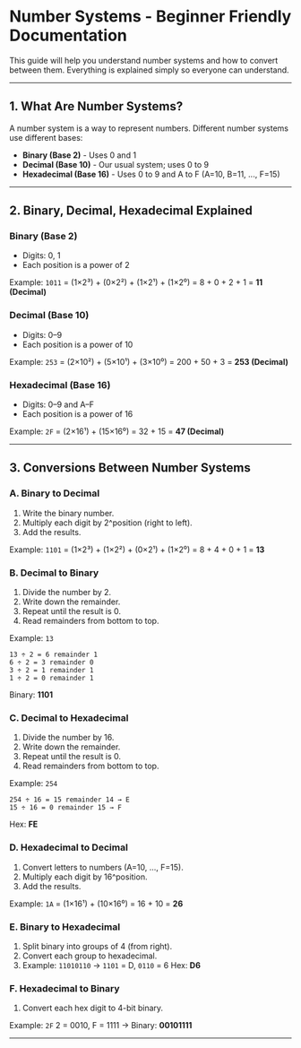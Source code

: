 # Number Systems - Beginner Friendly Documentation

This guide will help you understand number systems and how to convert between them. Everything is explained simply so everyone can understand.

---

## 1. What Are Number Systems?
A number system is a way to represent numbers. Different number systems use different bases:
- **Binary (Base 2)** - Uses 0 and 1
- **Decimal (Base 10)** - Our usual system; uses 0 to 9
- **Hexadecimal (Base 16)** - Uses 0 to 9 and A to F (A=10, B=11, ..., F=15)

---

## 2. Binary, Decimal, Hexadecimal Explained

### Binary (Base 2)
- Digits: 0, 1
- Each position is a power of 2

Example: `1011` = (1×2³) + (0×2²) + (1×2¹) + (1×2⁰) = 8 + 0 + 2 + 1 = **11 (Decimal)**

### Decimal (Base 10)
- Digits: 0–9
- Each position is a power of 10

Example: `253` = (2×10²) + (5×10¹) + (3×10⁰) = 200 + 50 + 3 = **253 (Decimal)**

### Hexadecimal (Base 16)
- Digits: 0–9 and A–F
- Each position is a power of 16

Example: `2F` = (2×16¹) + (15×16⁰) = 32 + 15 = **47 (Decimal)**

---

## 3. Conversions Between Number Systems

### A. Binary to Decimal
1. Write the binary number.
2. Multiply each digit by 2^position (right to left).
3. Add the results.

Example: `1101` = (1×2³) + (1×2²) + (0×2¹) + (1×2⁰) = 8 + 4 + 0 + 1 = **13**

### B. Decimal to Binary
1. Divide the number by 2.
2. Write down the remainder.
3. Repeat until the result is 0.
4. Read remainders from bottom to top.

Example: `13`
```
13 ÷ 2 = 6 remainder 1
6 ÷ 2 = 3 remainder 0
3 ÷ 2 = 1 remainder 1
1 ÷ 2 = 0 remainder 1
```
Binary: **1101**

### C. Decimal to Hexadecimal
1. Divide the number by 16.
2. Write down the remainder.
3. Repeat until the result is 0.
4. Read remainders from bottom to top.

Example: `254`
```
254 ÷ 16 = 15 remainder 14 → E
15 ÷ 16 = 0 remainder 15 → F
```
Hex: **FE**

### D. Hexadecimal to Decimal
1. Convert letters to numbers (A=10, ..., F=15).
2. Multiply each digit by 16^position.
3. Add the results.

Example: `1A`
= (1×16¹) + (10×16⁰) = 16 + 10 = **26**

### E. Binary to Hexadecimal
1. Split binary into groups of 4 (from right).
2. Convert each group to hexadecimal.
3. Example: `11010110`
→ `1101` = D, `0110` = 6
Hex: **D6**

### F. Hexadecimal to Binary
1. Convert each hex digit to 4-bit binary.

Example: `2F`
2 = 0010, F = 1111 → Binary: **00101111**

---


